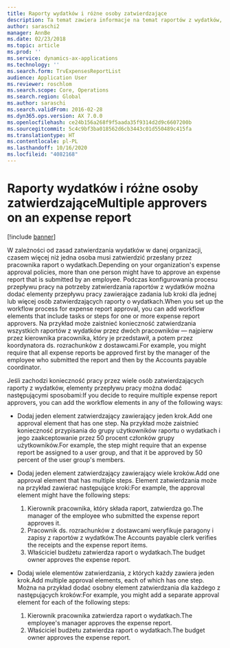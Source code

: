 ```yaml
---
title: Raporty wydatków i różne osoby zatwierdzające
description: Ta temat zawiera informacje na temat raportów z wydatków, które wymagają zatwierdzenia przez większą liczbę osób.
author: saraschi2
manager: AnnBe
ms.date: 02/23/2018
ms.topic: article
ms.prod: ''
ms.service: dynamics-ax-applications
ms.technology: ''
ms.search.form: TrvExpensesReportList
audience: Application User
ms.reviewer: roschlom
ms.search.scope: Core, Operations
ms.search.region: Global
ms.author: saraschi
ms.search.validFrom: 2016-02-28
ms.dyn365.ops.version: AX 7.0.0
ms.openlocfilehash: ce24b156a268f9f5aada35f9314d2d9c6607200b
ms.sourcegitcommit: 5c4c9bf3ba018562d6cb3443c01d550489c415fa
ms.translationtype: HT
ms.contentlocale: pl-PL
ms.lasthandoff: 10/16/2020
ms.locfileid: "4082168"
---
```

# <a name="multiple-approvers-on-an-expense-report"></a><span data-ttu-id="669d9-103">Raporty wydatków i różne osoby zatwierdzające</span><span class="sxs-lookup"><span data-stu-id="669d9-103">Multiple approvers on an expense report</span></span>

[!include [banner](../includes/banner.md)]

<span data-ttu-id="669d9-104">W zależności od zasad zatwierdzania wydatków w danej organizacji, czasem więcej niż jedna osoba musi zatwierdzić przesłany przez pracownika raport o wydatkach.</span><span class="sxs-lookup"><span data-stu-id="669d9-104">Depending on your organization's expense approval policies, more than one person might have to approve an expense report that is submitted by an employee.</span></span> <span data-ttu-id="669d9-105">Podczas konfigurowania procesu przepływu pracy na potrzeby zatwierdzania raportów z wydatków można dodać elementy przepływu pracy zawierające zadania lub kroki dla jednej lub więcej osób zatwierdzających raporty o wydatkach.</span><span class="sxs-lookup"><span data-stu-id="669d9-105">When you set up the workflow process for expense report approval, you can add workflow elements that include tasks or steps for one or more expense report approvers.</span></span> <span data-ttu-id="669d9-106">Na przykład może zaistnieć konieczność zatwierdzania wszystkich raportów z wydatków przez dwóch pracowników — najpierw przez kierownika pracownika, który je przedstawił, a potem przez koordynatora ds. rozrachunków z dostawcami.</span><span class="sxs-lookup"><span data-stu-id="669d9-106">For example, you might require that all expense reports be approved first by the manager of the employee who submitted the report and then by the Accounts payable coordinator.</span></span>

<span data-ttu-id="669d9-107">Jeśli zachodzi konieczność pracy przez wiele osób zatwierdzających raporty z wydatków, elementy przepływu pracy można dodać następującymi sposobami:</span><span class="sxs-lookup"><span data-stu-id="669d9-107">If you decide to require multiple expense report approvers, you can add the workflow elements in any of the following ways:</span></span>

- <span data-ttu-id="669d9-108">Dodaj jeden element zatwierdzający zawierający jeden krok.</span><span class="sxs-lookup"><span data-stu-id="669d9-108">Add one approval element that has one step.</span></span> <span data-ttu-id="669d9-109">Na przykład może zaistnieć konieczność przypisania do grupy użytkowników raportu o wydatkach i jego zaakceptowanie przez 50 procent członków grupy użytkowników.</span><span class="sxs-lookup"><span data-stu-id="669d9-109">For example, the step might require that an expense report be assigned to a user group, and that it be approved by 50 percent of the user group's members.</span></span>
- <span data-ttu-id="669d9-110">Dodaj jeden element zatwierdzający zawierający wiele kroków.</span><span class="sxs-lookup"><span data-stu-id="669d9-110">Add one approval element that has multiple steps.</span></span> <span data-ttu-id="669d9-111">Element zatwierdzania może na przykład zawierać następujące kroki:</span><span class="sxs-lookup"><span data-stu-id="669d9-111">For example, the approval element might have the following steps:</span></span>

    1. <span data-ttu-id="669d9-112">Kierownik pracownika, który składa raport, zatwierdza go.</span><span class="sxs-lookup"><span data-stu-id="669d9-112">The manager of the employee who submitted the expense report approves it.</span></span>
    2. <span data-ttu-id="669d9-113">Pracownik ds. rozrachunków z dostawcami weryfikuje paragony i zapisy z raportów z wydatków.</span><span class="sxs-lookup"><span data-stu-id="669d9-113">The Accounts payable clerk verifies the receipts and the expense report items.</span></span>
    3. <span data-ttu-id="669d9-114">Właściciel budżetu zatwierdza raport o wydatkach.</span><span class="sxs-lookup"><span data-stu-id="669d9-114">The budget owner approves the expense report.</span></span>

- <span data-ttu-id="669d9-115">Dodaj wiele elementów zatwierdzania, z których każdy zawiera jeden krok.</span><span class="sxs-lookup"><span data-stu-id="669d9-115">Add multiple approval elements, each of which has one step.</span></span> <span data-ttu-id="669d9-116">Można na przykład dodać osobny element zatwierdzania dla każdego z następujących kroków:</span><span class="sxs-lookup"><span data-stu-id="669d9-116">For example, you might add a separate approval element for each of the following steps:</span></span>

    1. <span data-ttu-id="669d9-117">Kierownik pracownika zatwierdza raport o wydatkach.</span><span class="sxs-lookup"><span data-stu-id="669d9-117">The employee's manager approves the expense report.</span></span>
    2. <span data-ttu-id="669d9-118">Właściciel budżetu zatwierdza raport o wydatkach.</span><span class="sxs-lookup"><span data-stu-id="669d9-118">The budget owner approves the expense report.</span></span>
